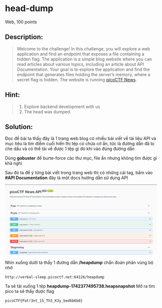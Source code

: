 # head-dump

Web, 100 points

## Description:

> Welcome to the challenge! In this challenge, you will explore a web application and find an endpoint that exposes a file containing a hidden flag.
> The application is a simple blog website where you can read articles about various topics, including an article about API Documentation. Your goal is to explore the application and find the endpoint that generates files holding the server’s memory, where a secret flag is hidden.
> The website is running [picoCTF News](http://verbal-sleep.picoctf.net:56165/).

## Hint:

> 1.  Explore backend development with us
> 2.  The head was dumped.

## Solution:

Đọc đề bài ta thấy đây là 1 trang web blog có nhiều bài viết về tài liệu API và mục tiêu là tìm điểm cuối hiển thị tệp có chứa cờ ẩn, tức là đường dẫn đã bị che dấu và có thể tải về được 1 tệp gì đó khi vào đúng đường dẫn

Dùng **gobuster** để burte-force các thư mục, file ẩn nhưng không tìm được gì khả nghi

Sau đó ta để ý từng bài viết trong trang web thì có những cái tag, bấm vào **#API Documentation** đây là một docs hướng dẫn sử dụng API

![](../images/head-dump.png)

Nhìn xuống dưới ta thấy 1 đường dẫn **/heapdump** chẩn đoán phân vùng bộ nhớ

```
http://verbal-sleep.picoctf.net:64126/heapdump
```

Ta sẽ tải xuống 1 tệp **heapdump-1742377495738.heapsnapshot** Mở ra tìm pico ta sẽ thấy được flag

```
picoCTF{Pat!3nt_15_Th3_K3y_bed6b6b8}
```
